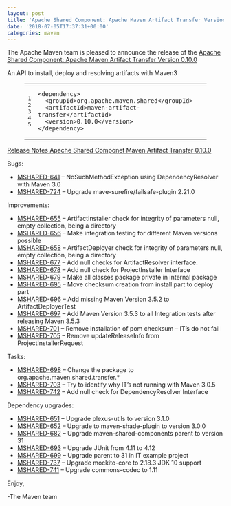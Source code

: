 ```yaml
---
layout: post
title: 'Apache Shared Component: Apache Maven Artifact Transfer Version 0.10.0 Released'
date: '2018-07-05T17:37:31+00:00'
categories: maven
---
```

<div class="entry-content"><p>The Apache Maven team is pleased to announce the release of the
<a href="http://maven.apache.org/shared/maven-artifact-transfer/">Apache Shared Component: Apache Maven Artifact Transfer Version 0.10.0</a></p>

<p>An API to install, deploy and resolving artifacts with Maven3</p>

<figure class='code'><figcaption><span></span></figcaption><div class="highlight"><table><tr><td class="gutter"><pre class="line-numbers"><span class='line-number'>1</span>
<span class='line-number'>2</span>
<span class='line-number'>3</span>
<span class='line-number'>4</span>
<span class='line-number'>5</span>
</pre></td><td class='code'><pre><code class='xml'><span class='line'><span class="nt">&lt;dependency&gt;</span>
</span><span class='line'>  <span class="nt">&lt;groupId&gt;</span>org.apache.maven.shared<span class="nt">&lt;/groupId&gt;</span>
</span><span class='line'>  <span class="nt">&lt;artifactId&gt;</span>maven-artifact-transfer<span class="nt">&lt;/artifactId&gt;</span>
</span><span class='line'>  <span class="nt">&lt;version&gt;</span>0.10.0<span class="nt">&lt;/version&gt;</span>
</span><span class='line'><span class="nt">&lt;/dependency&gt;</span>
</span></code></pre></td></tr></table></div></figure>




<!-- more -->


<p><a href="https://issues.apache.org/jira/projects/MSHARED/versions/12338168">Release Notes Apache Shared Componet Maven Artifact Transfer 0.10.0</a></p>

<p>Bugs:</p>

<ul>
<li><a href="https://issues.apache.org/jira/browse/MSHARED-641">MSHARED-641</a> &ndash; NoSuchMethodException using DependencyResolver with Maven 3.0</li>
<li><a href="https://issues.apache.org/jira/browse/MSHARED-724">MSHARED-724</a> &ndash; Upgrade mave-surefire/failsafe-plugin 2.21.0</li>
</ul>


<p>Improvements:</p>

<ul>
<li><a href="https://issues.apache.org/jira/browse/MSHARED-655">MSHARED-655</a> &ndash; ArtifactInstaller check for integrity of parameters null, empty collection, being a directory</li>
<li><a href="https://issues.apache.org/jira/browse/MSHARED-656">MSHARED-656</a> &ndash; Make integration testing for different Maven versions possible</li>
<li><a href="https://issues.apache.org/jira/browse/MSHARED-658">MSHARED-658</a> &ndash; ArtifactDeployer check for integrity of parameters null, empty collection, being a directory</li>
<li><a href="https://issues.apache.org/jira/browse/MSHARED-677">MSHARED-677</a> &ndash; Add null checks for ArtifactResolver interface.</li>
<li><a href="https://issues.apache.org/jira/browse/MSHARED-678">MSHARED-678</a> &ndash; Add null check for ProjectInstaller Interface</li>
<li><a href="https://issues.apache.org/jira/browse/MSHARED-679">MSHARED-679</a> &ndash; Make all classes package private in internal package</li>
<li><a href="https://issues.apache.org/jira/browse/MSHARED-695">MSHARED-695</a> &ndash; Move checksum creation from install part to deploy part</li>
<li><a href="https://issues.apache.org/jira/browse/MSHARED-696">MSHARED-696</a> &ndash; Add missing Maven Version 3.5.2 to ArtifactDeployerTest</li>
<li><a href="https://issues.apache.org/jira/browse/MSHARED-697">MSHARED-697</a> &ndash; Add Maven Version 3.5.3 to all Integration tests after releasing Maven 3.5.3</li>
<li><a href="https://issues.apache.org/jira/browse/MSHARED-701">MSHARED-701</a> &ndash; Remove installation of pom checksum &ndash; IT&rsquo;s do not fail</li>
<li><a href="https://issues.apache.org/jira/browse/MSHARED-705">MSHARED-705</a> &ndash; Remove updateReleaseInfo from ProjectInstallerRequest</li>
</ul>


<p>Tasks:</p>

<ul>
<li><a href="https://issues.apache.org/jira/browse/MSHARED-698">MSHARED-698</a> &ndash; Change the package to org.apache.maven.shared.transfer.*</li>
<li><a href="https://issues.apache.org/jira/browse/MSHARED-703">MSHARED-703</a> &ndash; Try to identify why IT&rsquo;s not running with Maven 3.0.5</li>
<li><a href="https://issues.apache.org/jira/browse/MSHARED-742">MSHARED-742</a> &ndash; Add null check for DependencyResolver Interface</li>
</ul>


<p>Dependency upgrades:</p>

<ul>
<li><a href="https://issues.apache.org/jira/browse/MSHARED-651">MSHARED-651</a> &ndash; Upgrade plexus-utils to version 3.1.0</li>
<li><a href="https://issues.apache.org/jira/browse/MSHARED-652">MSHARED-652</a> &ndash; Upgrade to maven-shade-plugin to version 3.0.0</li>
<li><a href="https://issues.apache.org/jira/browse/MSHARED-682">MSHARED-682</a> &ndash; Upgrade maven-shared-components parent to version 31</li>
<li><a href="https://issues.apache.org/jira/browse/MSHARED-693">MSHARED-693</a> &ndash; Upgrade JUnit from 4.11 to 4.12</li>
<li><a href="https://issues.apache.org/jira/browse/MSHARED-699">MSHARED-699</a> &ndash; Upgrade parent to 31 in IT example project</li>
<li><a href="https://issues.apache.org/jira/browse/MSHARED-737">MSHARED-737</a> &ndash; Upgrade mockito-core to 2.18.3 JDK 10 support</li>
<li><a href="https://issues.apache.org/jira/browse/MSHARED-741">MSHARED-741</a> &ndash; Upgrade commons-codec to 1.11</li>
</ul>


<p>Enjoy,</p>

<p>-The Maven team</p>
